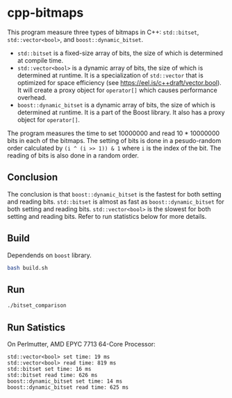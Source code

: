 # cpp-bitmaps

This program measure three types of bitmaps in C++: `std::bitset`, `std::vector<bool>`, and `boost::dynamic_bitset`.
- `std::bitset` is a fixed-size array of bits, the size of which is determined at compile time.
- `std::vector<bool>` is a dynamic array of bits, the size of which is determined at runtime. It is a specialization of `std::vector` that is optimized for space efficiency (see https://eel.is/c++draft/vector.bool). It will create a proxy object for `operator[]` which causes performance overhead.
- `boost::dynamic_bitset` is a dynamic array of bits, the size of which is determined at runtime. It is a part of the Boost library. It also has a proxy object for `operator[]`.

The program measures the time to set 10000000 and read 10 * 10000000 bits in each of the bitmaps. The setting of bits is done in a pesudo-random order calculated by `(i ^ (i >> 1)) & 1` where `i` is the index of the bit. The reading of bits is also done in a random order.

## Conclusion
The conclusion is that `boost::dynamic_bitset` is the fastest for both setting and reading bits. `std::bitset` is almost as fast as `boost::dynamic_bitset` for both setting and reading bits. `std::vector<bool>` is the slowest for both setting and reading bits. Refer to run statistics below for more details.

## Build

Dependends on `boost` library.

```bash
bash build.sh
```

## Run

```bash
./bitset_comparison 
```

## Run Satistics

On Perlmutter, AMD EPYC 7713 64-Core Processor:
```
std::vector<bool> set time: 19 ms
std::vector<bool> read time: 819 ms
std::bitset set time: 16 ms
std::bitset read time: 626 ms
boost::dynamic_bitset set time: 14 ms
boost::dynamic_bitset read time: 625 ms
```



